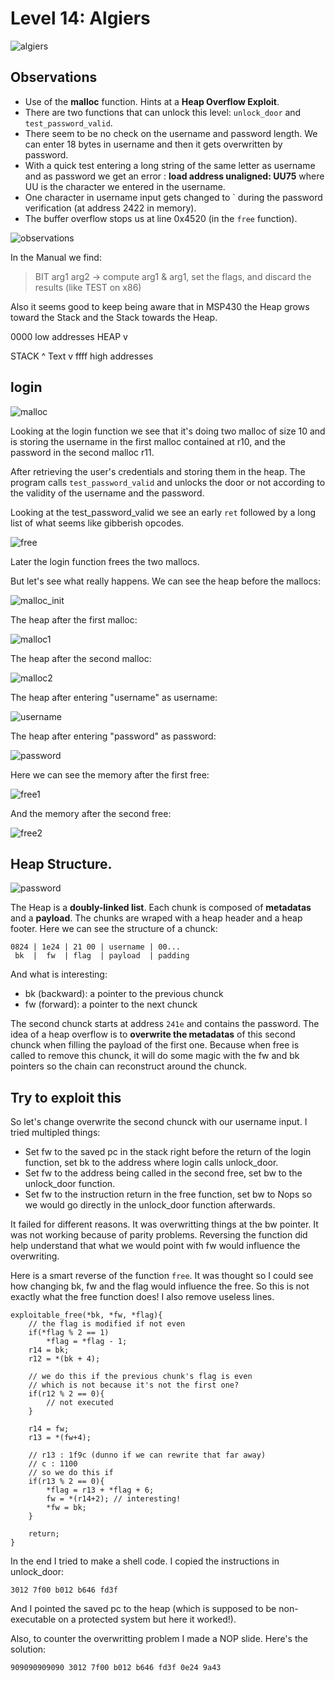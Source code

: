 # Level 14: Algiers

![algiers](img/14_1.PNG)

## Observations

* Use of the **malloc** function. Hints at a **Heap Overflow Exploit**.
* There are two functions that can unlock this level:  `unlock_door` and `test_password_valid`.
* There seem to be no check on the username and password length. We can enter 18 bytes in username and then it gets overwritten by password.
* With a quick test entering a long string of the same letter as username and as password we get an error : **load address unaligned: UU75** where UU is the character we entered in the username.
* One character in username input gets changed to ` during the password verification (at address 2422 in memory).
* The buffer overflow stops us at line 0x4520 (in the `free` function).

![observations](img/14_2.PNG)

In the Manual we find: 

> BIT arg1 arg2 -> compute arg1 & arg1, set the flags, and discard the results (like TEST on x86)

Also it seems good to keep being aware that in MSP430 the Heap grows toward the Stack and the Stack towards the Heap.

0000 low addresses
HEAP v

STACK ^
Text v
ffff high addresses

## login

![malloc](img/14_3.PNG)

Looking at the login function we see that it's doing two malloc of size 10 and is storing the username in the first malloc contained at r10, and the password in the second malloc r11.

After retrieving the user's credentials and storing them in the heap. The program calls `test_password_valid` and unlocks the door or not according to the validity of the username and the password.

Looking at the test_password_valid we see an early `ret` followed by a long list of what seems like gibberish opcodes.

![free](img/14_4.PNG)

Later the login function frees the two mallocs.

But let's see what really happens. We can see the heap before the mallocs:

![malloc_init](img/14_5.PNG)

The heap after the first malloc:

![malloc1](img/14_6.PNG)

The heap after the second malloc:

![malloc2](img/14_7.PNG)

The heap after entering "username" as username:

![username](img/14_8.PNG)

The heap after entering "password" as password:

![password](img/14_9.PNG)

Here we can see the memory after the first free:

![free1](img/14_10.PNG)

And the memory after the second free:

![free2](img/14_11.PNG)


## Heap Structure.

![password](img/14_9.PNG)

The Heap is a **doubly-linked list**. Each chunk is composed of **metadatas** and a **payload**. The chunks are wraped with a heap header and a heap footer. Here we can see the structure of a chunck:

```
0824 | 1e24 | 21 00 | username | 00...
 bk  |  fw  | flag  | payload  | padding
```

And what is interesting:

* bk (backward): a pointer to the previous chunck
* fw (forward): a pointer to the next chunck

The second chunck starts at address `241e` and contains the password. The idea of a heap overflow is to **overwrite the metadatas** of this second chunck when filling the payload of the first one. Because when free is called to remove this chunck, it will do some magic with the fw and bk pointers so the chain can reconstruct around the chunck.


## Try to exploit this

So let's change overwrite the second chunck with our username input. I tried multipled things:
* Set fw to the saved pc in the stack right before the return of the login function, set bk to the address where login calls unlock_door.
* Set fw to the address being called in the second free, set bw to the unlock_door function.
* Set fw to the instruction return in the free function, set bw to Nops so we would go directly in the unlock_door function afterwards.

It failed for different reasons. It was overwritting things at the bw pointer. It was not working because of parity problems. Reversing the function did help understand that what we would point with fw would influence the overwriting.

Here is a smart reverse of the function `free`. It was thought so I could see how changing bk, fw and the flag would influence the free. So this is not exactly what the free function does! I also remove useless lines.

```
exploitable_free(*bk, *fw, *flag){
	// the flag is modified if not even
	if(*flag % 2 == 1)
		*flag = *flag - 1;
	r14 = bk;
	r12 = *(bk + 4);

	// we do this if the previous chunk's flag is even
	// which is not because it's not the first one?
	if(r12 % 2 == 0){
		// not executed
	}

	r14 = fw;
	r13 = *(fw+4);

	// r13 : 1f9c (dunno if we can rewrite that far away)
	// c : 1100
	// so we do this if
	if(r13 % 2 == 0){
		*flag = r13 + *flag + 6;
		fw = *(r14+2); // interesting!
		*fw = bk;
	}

	return;
}
```

In the end I tried to make a shell code. I copied the instructions in unlock_door:

```
3012 7f00 b012 b646 fd3f
```

And I pointed the saved pc to the heap (which is supposed to be non-executable on a protected system but here it worked!).

Also, to counter the overwritting problem I made a NOP slide. Here's the solution:

`909090909090 3012 7f00 b012 b646 fd3f 0e24 9a43`
